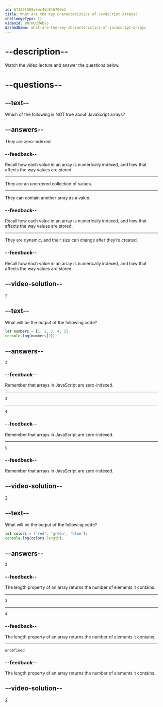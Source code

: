 ```yaml
---
id: 67329f508a6ec45b046700b3
title: What Are the Key Characteristics of JavaScript Arrays?
challengeType: 11
videoId: 9NrHUUdAbvo
dashedName: what-are-the-key-characteristics-of-javascript-arrays
---
```


# --description--

Watch the video lecture and answer the questions below.

# --questions--

## --text--

Which of the following is NOT true about JavaScript arrays?

## --answers--

They are zero-indexed.

### --feedback--

Recall how each value in an array is numerically indexed, and how that affects the way values are stored.

---

They are an unordered collection of values.

---

They can contain another array as a value.

### --feedback--

Recall how each value in an array is numerically indexed, and how that affects the way values are stored.

---

They are dynamic, and their size can change after they’re created.

### --feedback--

Recall how each value in an array is numerically indexed, and how that affects the way values are stored.

## --video-solution--

2

## --text--

What will be the output of the following code?

```js
let numbers = [1, 2, 3, 4, 5];
console.log(numbers[2]);
```

## --answers--

`2`

### --feedback--

Remember that arrays in JavaScript are zero-indexed.

---

`3`

---

`4`

### --feedback--

Remember that arrays in JavaScript are zero-indexed.

---

`5`

### --feedback--

Remember that arrays in JavaScript are zero-indexed.

## --video-solution--

2

## --text--

What will be the output of the following code?

```js
let colors = ['red', 'green', 'blue'];
console.log(colors.length);
```

## --answers--

`2`

### --feedback--

The length property of an array returns the number of elements it contains.

---

`3`

---

`4`

### --feedback--

The length property of an array returns the number of elements it contains.

---

`undefined`

### --feedback--

The length property of an array returns the number of elements it contains.

## --video-solution--

2
